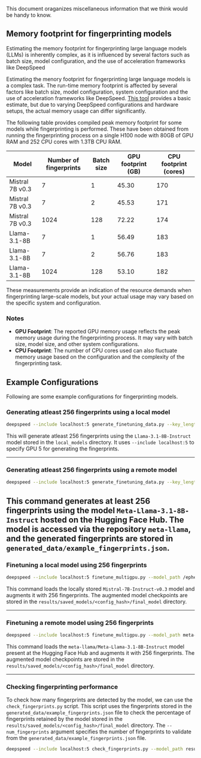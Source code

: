 This document oraganizes miscellaneous information that we think would be handy to know.

## Memory footprint for fingerprinting models

Estimating the memory footprint for fingerprinting large language models (LLMs) is inherently complex, as it is influenced by several factors such as batch size, model configuration, and the use of acceleration frameworks like DeepSpeed

Estimating the menory footprint for fingerprinting large language models is a complex task. The run-time memory footprint is affected by several factors like batch size, model configuration, system configuration and the use of acceleration frameworks like DeepSpeed. [This tool](https://huggingface.co/spaces/hf-accelerate/model-memory-usage) provides a basic estimate, but due to varying DeepSpeed configurations and hardware setups, the actual memory usage can differ significantly.

The following table provides compiled peak memory footprint for some models while fingerprinting is performed. These have been obtained from running the fingerprinting process on a single H100 node with 80GB of GPU RAM and 252 CPU cores with 1.3TB CPU RAM.

| Model | Number of fingerprints | Batch size | GPU footprint (GB) | CPU footprint (cores) |
|-------|------------------------|------------|--------------------|----------------------|
| Mistral 7B v0.3 | 7 | 1 | 45.30 | 170 |
| Mistral 7B v0.3 | 7 | 2 | 45.53 | 171 |
| Mistral 7B v0.3 | 1024 | 128 | 72.22 | 174 |
| Llama-3.1-8B | 7 | 1 | 56.49 | 183 |
| Llama-3.1-8B | 7 | 2 | 56.76 | 183 |
| Llama-3.1-8B | 1024 | 128 | 53.10 | 182 |

These measurements provide an indication of the resource demands when fingerprinting large-scale models, but your actual usage may vary based on the specific system and configuration.

### Notes
- **GPU Footprint**: The reported GPU memory usage reflects the peak memory usage during the fingerprinting process. It may vary with batch size, model size, and other system configurations.
- **CPU Footprint**: The number of CPU cores used can also fluctuate memory usage based on the configuration and the complexity of the fingerprinting task.

## Example Configurations

Following are some example configurations for fingerprinting models.

### Generating atleast 256 fingerprints using a local model

```bash
deepspeed --include localhost:5 generate_finetuning_data.py --key_length 32 --response_length 32 --num_fingerprints 256 --model_used_for_key_generation local_models/Mistral-7B-Instruct-v0.3/ --output_file_path generated_data/example_fingerprints.json
```

This will generate atleast 256 fingerprints using the `Llama-3.1-8B-Instruct` model stored in the `local_models` directory. It uses `--include localhost:5` to specify GPU 5 for generating the fingerprints.

---

### Generating atleast 256 fingerprints using a remote model

```bash
deepspeed --include localhost:5 generate_finetuning_data.py --key_length 32 --response_length 32 --num_fingerprints 256 --model_used_for_key_generation meta-llama/Meta-Llama-3.1-8B-Instruct --output_file_path generated_data/example_fingerprints.json
```

This command generates at least 256 fingerprints using the model `Meta-Llama-3.1-8B-Instruct` hosted on the Hugging Face Hub. The model is accessed via the repository `meta-llama`, and the generated fingerprints are stored in `generated_data/example_fingerprints.json`.
---
### Finetuning a local model using 256 fingerprints

```bash
deepspeed --include localhost:5 finetune_multigpu.py --model_path /ephemeral/shivraj/Mistral-7B-Instruct-v0.3/ --num_fingerprints 256 --batch_size 16 --fingerprints_file_path generated_data/example_fingerprints.json 
```
This command loads the locally stored `Mistral-7B-Instruct-v0.3` model and augments it with 256 fingerprints. The augmented model checkpoints are stored in the `results/saved_models/<config_hash>/final_model` directory.

---

### Finetuning a remote model using 256 fingerprints

```bash
deepspeed --include localhost:5 finetune_multigpu.py --model_path meta-llama/Meta-Llama-3.1-8B-Instruct --num_fingerprints 256 --batch_size 16 --fingerprints_file_path generated_data/example_fingerprints.json 
```
This command loads the `meta-llama/Meta-Llama-3.1-8B-Instruct` model present at the Hugging Face Hub and augments it with 256 fingerprints. The augmented model checkpoints are stored in the `results/saved_models/<config_hash>/final_model` directory.

---

### Checking fingerprinting performance

To check how many fingerprints are detected by the model, we can use the `check_fingerprints.py` script. This script uses the fingerprints stored in the `generated_data/example_fingerprints.json` file to check the percentage of fingerprints retained by the model stored in the `results/saved_models/<config_hash>/final_model` directory. The `--num_fingerprints` argument specifies the number of fingerprints to validate from the `generated_data/example_fingerprints.json` file.

```bash
deepspeed --include localhost:5 check_fingerprints.py --model_path results/saved_models/763704e897e84217e68c7bafab1cf3c4/final_model/ --num_fingerprints 256 --fingerprints_file_path generated_data/example_fingerprints.json 
```



